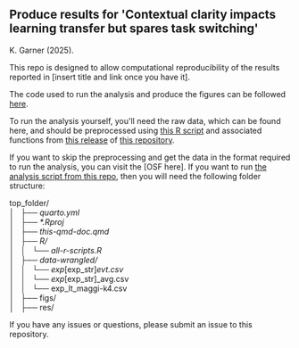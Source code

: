 ## Produce results for 'Contextual clarity impacts learning transfer but spares task switching'

K. Garner (2025).


This repo is designed to allow computational reproducibility of the results reported in [insert title and link once you have it].

The code used to run the analysis and produce the figures can be followed [here](https://garner-code.github.io/context-clarity_produce-results/). 

To run the analysis yourself, you'll need the raw data, which can be found here, and should be preprocessed using [this R script](https://github.com/lydiabarnes01/doors/blob/main/src/run_wrangling.R) and associated functions from [this release](https://github.com/lydiabarnes01/doors/releases/tag/preprint) of [this repository](https://github.com/lydiabarnes01/doors/tree/main).

If you want to skip the preprocessing and get the data in the format required to run the analysis, you can visit the [OSF here]. If you want to run [the analysis script from this repo](https://github.com/garner-code/context-clarity_produce-results/blob/main/context_learn-trans_task-switch_produce-results.qmd), then you will need the following folder structure:  

top_folder/  
│   ├── _quarto.yml  
│   ├── *.Rproj  
│   ├── this-qmd-doc.qmd  
│   ├── R/  
│   │   └── all-r-scripts.R  
│   ├── data-wrangled/  
│   │   └── exp_[exp_str]_evt.csv  
│   │   └── exp_[exp_str]_avg.csv  
│   │   └── exp_lt_maggi-k4.csv  
│   ├── figs/  
│   ├── res/    

If you have any issues or questions, please submit an issue to this repository.  
